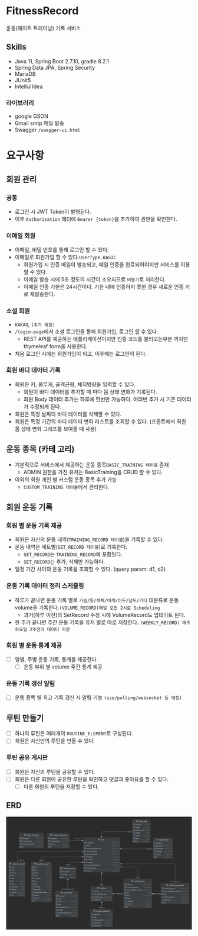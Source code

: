 # FitnessRecord
운동(웨이트 트레이닝) 기록 서비스

## Skills
- Java 11, Spring Boot 2.7.10, gradle 8.2.1
- Spring Data JPA, Spring Security
- MariaDB
- JUnit5
- IntelliJ Idea

### 라이브러리
- google GSON
- Gmail smtp 메일 발송
- Swagger `/swagger-ui.html`

# 요구사항 

## 회원 관리
### 공통
- 로그인 시 JWT Token이 발행된다.
- 이후 `Authorization` 헤더에 `Bearer {token}`을 추가하여 권한을 확인한다.

### 이메일 회원
- 이메일, 비밀 번호를 통해 로그인 할 수 있다.
- 이메일로 회원가입 할 수 있다.`UserType.BASIC`
  - 회원가입 시 인증 메일이 발송되고, 메일 인증을 완료되어야지만 서비스를 이용할 수 있다.
  - 이메일 발송 시에 5초 정도의 시간이 소요되므로 `비동기`로 처리한다.
  - 이메일 인증 기한은 24시간이다. 기한 내에 인증하지 못한 경우 새로운 인증 키로 재발송한다.

### 소셜 회원
- `KAKAO`, `(추가 예정)`
- `/login-page`에서 소셜 로그인을 통해 회원가입, 로그인 할 수 있다.
  - REST API를 제공하는 애플리케이션이지만 인증 코드를 불러오는부분 까지만 thymeleaf form을 사용한다. 
- 처음 로그인 시에는 회원가입이 되고, 이후에는 로그인이 된다.

### 회원 바디 데이터 기록
- 회원은 키, 몸무게, 골격근량, 체지방량을 입력할 수 있다.
  - 회원이 바디 데이터를 추가할 때 마다 몸 상태 변화가 기록된다.
  - 회원 Body 데이터 추가는 하루에 한번만 가능하다. 여러번 추가 시 기존 데이터가 수정되게 된다.
- 회원은 특정 날짜의 바디 데이터를 삭제할 수 있다.
- 회원은 특정 기간의 바디 데이터 변화 리스트를 조회할 수 있다.
(프론트에서 회원 몸 상태 변화 그래프를 보여줄 때 사용)

## 운동 종목 (카테 고리)
- 기본적으로 서비스에서 제공하는 운동 종목`BASIC_TRAINING 테이블` 존재
  - ADMIN 권한을 가진 유저는 BasicTraining을 CRUD 할 수 있다.
- 이외의 회원 개인 별 커스텀 운동 종목 추가 가능
  - `CUSTOM_TRAINING 테이블`에서 관리한다.

## 회원 운동 기록
### 회원 별 운동 기록 제공
- 회원은 자신의 운동 내역(`TRAINING_RECORD 테이블`)을 기록할 수 있다.
- 운동 내역은 세트별(`SET_RECORD 테이블`)로 기록한다.
  - `SET_RECORD`는 `TRAINING_RECORD`에 포함된다.
  - `SET_RECORD`는 추가, 삭제만 가능하다.
- 일정 기간 사이의 운동 기록을 조회할 수 있다. (query param: d1, d2)

### 운동 기록 데이터 정리 스케쥴링
- 하루가 끝나면 운동 기록 별로 `가슴/등/하체/어깨/이두/삼두/기타` 대분류로 운동 volume을 기록한다.`(VOLUME_RECORD)매일 오전 2시로 Scheduling`
  - 과거(하루 이전)의 SetRecord 수정 시에 VolumeRecord도 업데이트 된다. 
- 한 주가 끝나면 주간 운동 기록을 유저 별로 따로 저장한다. `(WEEKLY_RECORD) 매주 화요일 2주전의 데이터 저장`

### 회원 별 운동 통계 제공
- [ ] 일별, 주별 운동 기록, 통계를 제공한다.
  - [ ] 운동 부위 별 volume 주간 통계 제공

### 운동 기록 갱신 알림
- [ ] 운동 종목 별 최고 기록 갱신 시 알림 기능 `(sse/polling/websocket 등 예정)`

## 루틴 만들기
- [ ] 하나의 루틴은 여러개의 `ROUTINE_ELEMENT`로 구성된다.
- [ ] 회원은 자신만의 루틴을 만들 수 있다.

### 루틴 공유 게시판
- [ ] 회원은 자신의 루틴을 공유할 수 있다.
- [ ] 회원은 다른 회원이 공유한 루틴을 확인하고 댓글과 좋아요를 할 수 있다.
  - [ ] 다른 회원의 루틴을 저장할 수 있다.

## ERD
![ERD](src/main/resources/static/image/ERD.png)


